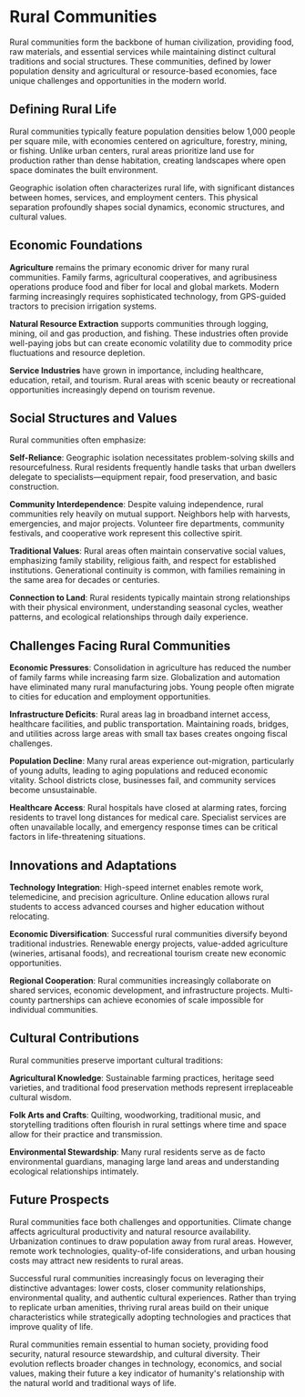 # Rural Communities

Rural communities form the backbone of human civilization, providing food, raw materials, and essential services while maintaining distinct cultural traditions and social structures. These communities, defined by lower population density and agricultural or resource-based economies, face unique challenges and opportunities in the modern world.

## Defining Rural Life

Rural communities typically feature population densities below 1,000 people per square mile, with economies centered on agriculture, forestry, mining, or fishing. Unlike urban centers, rural areas prioritize land use for production rather than dense habitation, creating landscapes where open space dominates the built environment.

Geographic isolation often characterizes rural life, with significant distances between homes, services, and employment centers. This physical separation profoundly shapes social dynamics, economic structures, and cultural values.

## Economic Foundations

**Agriculture** remains the primary economic driver for many rural communities. Family farms, agricultural cooperatives, and agribusiness operations produce food and fiber for local and global markets. Modern farming increasingly requires sophisticated technology, from GPS-guided tractors to precision irrigation systems.

**Natural Resource Extraction** supports communities through logging, mining, oil and gas production, and fishing. These industries often provide well-paying jobs but can create economic volatility due to commodity price fluctuations and resource depletion.

**Service Industries** have grown in importance, including healthcare, education, retail, and tourism. Rural areas with scenic beauty or recreational opportunities increasingly depend on tourism revenue.

## Social Structures and Values

Rural communities often emphasize:

**Self-Reliance**: Geographic isolation necessitates problem-solving skills and resourcefulness. Rural residents frequently handle tasks that urban dwellers delegate to specialists—equipment repair, food preservation, and basic construction.

**Community Interdependence**: Despite valuing independence, rural communities rely heavily on mutual support. Neighbors help with harvests, emergencies, and major projects. Volunteer fire departments, community festivals, and cooperative work represent this collective spirit.

**Traditional Values**: Rural areas often maintain conservative social values, emphasizing family stability, religious faith, and respect for established institutions. Generational continuity is common, with families remaining in the same area for decades or centuries.

**Connection to Land**: Rural residents typically maintain strong relationships with their physical environment, understanding seasonal cycles, weather patterns, and ecological relationships through daily experience.

## Challenges Facing Rural Communities

**Economic Pressures**: Consolidation in agriculture has reduced the number of family farms while increasing farm size. Globalization and automation have eliminated many rural manufacturing jobs. Young people often migrate to cities for education and employment opportunities.

**Infrastructure Deficits**: Rural areas lag in broadband internet access, healthcare facilities, and public transportation. Maintaining roads, bridges, and utilities across large areas with small tax bases creates ongoing fiscal challenges.

**Population Decline**: Many rural areas experience out-migration, particularly of young adults, leading to aging populations and reduced economic vitality. School districts close, businesses fail, and community services become unsustainable.

**Healthcare Access**: Rural hospitals have closed at alarming rates, forcing residents to travel long distances for medical care. Specialist services are often unavailable locally, and emergency response times can be critical factors in life-threatening situations.

## Innovations and Adaptations

**Technology Integration**: High-speed internet enables remote work, telemedicine, and precision agriculture. Online education allows rural students to access advanced courses and higher education without relocating.

**Economic Diversification**: Successful rural communities diversify beyond traditional industries. Renewable energy projects, value-added agriculture (wineries, artisanal foods), and recreational tourism create new economic opportunities.

**Regional Cooperation**: Rural communities increasingly collaborate on shared services, economic development, and infrastructure projects. Multi-county partnerships can achieve economies of scale impossible for individual communities.

## Cultural Contributions

Rural communities preserve important cultural traditions:

**Agricultural Knowledge**: Sustainable farming practices, heritage seed varieties, and traditional food preservation methods represent irreplaceable cultural wisdom.

**Folk Arts and Crafts**: Quilting, woodworking, traditional music, and storytelling traditions often flourish in rural settings where time and space allow for their practice and transmission.

**Environmental Stewardship**: Many rural residents serve as de facto environmental guardians, managing large land areas and understanding ecological relationships intimately.

## Future Prospects

Rural communities face both challenges and opportunities. Climate change affects agricultural productivity and natural resource availability. Urbanization continues to draw population away from rural areas. However, remote work technologies, quality-of-life considerations, and urban housing costs may attract new residents to rural areas.

Successful rural communities increasingly focus on leveraging their distinctive advantages: lower costs, closer community relationships, environmental quality, and authentic cultural experiences. Rather than trying to replicate urban amenities, thriving rural areas build on their unique characteristics while strategically adopting technologies and practices that improve quality of life.

Rural communities remain essential to human society, providing food security, natural resource stewardship, and cultural diversity. Their evolution reflects broader changes in technology, economics, and social values, making their future a key indicator of humanity's relationship with the natural world and traditional ways of life.